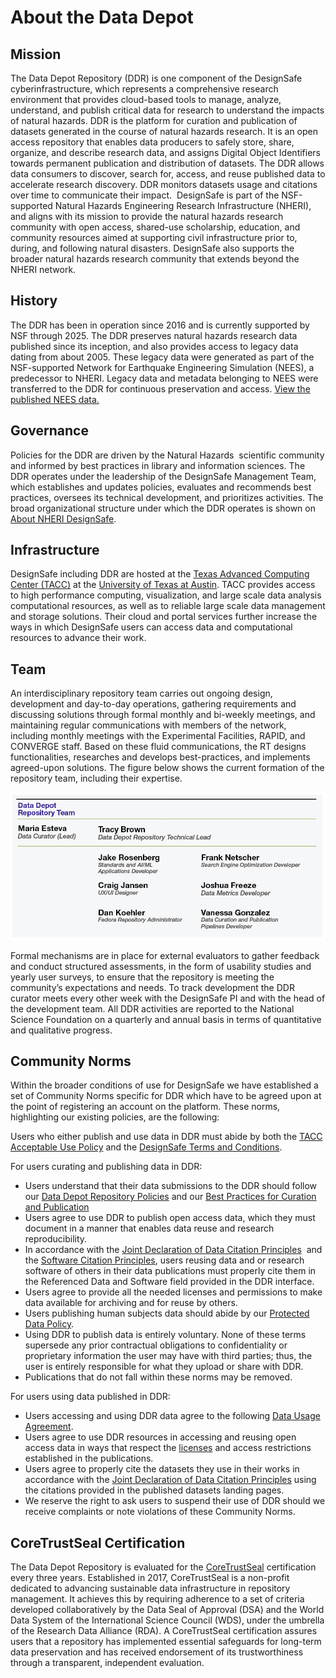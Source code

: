# About the Data Depot

## Mission

The Data Depot Repository (DDR) is one component of the DesignSafe cyberinfrastructure, which represents a comprehensive research environment that provides cloud-based tools to manage, analyze, understand, and publish critical data for research to understand the impacts of natural hazards. DDR is the platform for curation and publication of datasets generated in the course of natural hazards research. It is an open access repository that enables data producers to safely store, share, organize, and describe research data, and assigns Digital Object Identifiers towards permanent publication and distribution of datasets. The DDR allows data consumers to discover, search for, access, and reuse published data to accelerate research discovery. DDR monitors datasets usage and citations over time to communicate their impact.  DesignSafe is part of the NSF-supported Natural Hazards Engineering Research Infrastructure (NHERI), and aligns with its mission to provide the natural hazards research community with open access, shared-use scholarship, education, and community resources aimed at supporting civil infrastructure prior to, during, and following natural disasters. DesignSafe also supports the broader natural hazards research community that extends beyond the NHERI network.

## History

The DDR has been in operation since 2016 and is currently supported by NSF through 2025. The DDR preserves natural hazards research data published since its inception, and also provides access to legacy data dating from about 2005. These legacy data were generated as part of the NSF-supported Network for Earthquake Engineering Simulation (NEES), a predecessor to NHERI. Legacy data and metadata belonging to NEES were transferred to the DDR for continuous preservation and access. [View the published NEES data.](https://designsafe-ci.org/data/browser/public/nees.public)

## Governance

Policies for the DDR are driven by the Natural Hazards  scientific community and informed by best practices in library and information sciences. The DDR operates under the leadership of the DesignSafe Management Team, which establishes and updates policies, evaluates and recommends best practices, oversees its technical development, and prioritizes activities. The broad organizational structure under which the DDR operates is shown on [About NHERI DesignSafe](https://designsafe-ci.org/about/designsafe/).

## Infrastructure

DesignSafe including DDR are hosted at the [Texas Advanced Computing Center (TACC)](https://tacc.utexas.edu/) at the [University of Texas at Austin](https://www.utexas.edu/). TACC provides access to high performance computing, visualization, and large scale data analysis computational resources, as well as to reliable large scale data management and storage solutions. Their cloud and portal services further increase the ways in which DesignSafe users can access data and computational resources to advance their work.

## Team

An interdisciplinary repository team carries out ongoing design, development and day-to-day operations, gathering requirements and discussing solutions through formal monthly and bi-weekly meetings, and maintaining regular communications with members of the network, including monthly meetings with the Experimental Facilities, RAPID, and CONVERGE staff. Based on these fluid communications, the RT designs functionalities, researches and develops best-practices, and implements agreed-upon solutions. The figure below shows the current formation of the repository team, including their expertise.

![DesignSafe Data Depot Team Organization](./imgs/team-org.png)

Formal mechanisms are in place for external evaluators to gather feedback and conduct structured assessments, in the form of usability studies and yearly user surveys, to ensure that the repository is meeting the community’s expectations and needs. To track development the DDR curator meets every other week with the DesignSafe PI and with the head of the development team. All DDR activities are reported to the National Science Foundation on a quarterly and annual basis in terms of quantitative and qualitative progress.

## Community Norms

Within the broader conditions of use for DesignSafe we have established a set of Community Norms specific for DDR which have to be agreed upon at the point of registering an account on the platform. These norms, highlighting our existing policies, are the following:

Users who either publish and use data in DDR must abide by both the [TACC Acceptable Use Policy](https://tacc.utexas.edu/use-tacc/user-policies/) and the [DesignSafe Terms and Conditions](https://www.designsafe-ci.org/account/terms-conditions/).

For users curating and publishing data in DDR:

* Users understand that their data submissions to the DDR should follow our [Data Depot Repository Policies](/user-guide/curating/policies/) and our [Best Practices for Curation and Publication](/user-guide/curating/bestpractices/) 
* Users agree to use DDR to publish open access data, which they must document in a manner that enables data reuse and research reproducibility.
* In accordance with the [Joint Declaration of Data Citation Principles](https://force11.org/info/joint-declaration-of-data-citation-principles-final/)  and the [Software Citation Principles](https://force11.org/info/software-citation-principles-published-2016/), users reusing data and or research software of others in their data publications must properly cite them in the Referenced Data and Software field provided in the DDR interface.
* Users agree to provide all the needed licenses and permissions to make data available for archiving and for reuse by others.
* Users publishing human subjects data should abide by our [Protected Data Policy](/user-guide/curating/policies/#protected-data).
* Using DDR to publish data is entirely voluntary. None of these terms supersede any prior contractual obligations to confidentiality or proprietary information the user may have with third parties; thus, the user is entirely responsible for what they upload or share with DDR. 
* Publications that do not fall within these norms may be removed.



For users using data published in DDR:

* Users accessing and using DDR data agree to the following [Data Usage Agreement](/user-guide/curating/policies/#data-usage-agreement).
* Users agree to use DDR resources in accessing and reusing open access data in ways that respect the [licenses](/user-guide/curating/policies/#licenses) and access restrictions established in the publications.
* Users agree to properly cite the datasets they use in their works in accordance with the [Joint Declaration of Data Citation Principles](https://force11.org/info/joint-declaration-of-data-citation-principles-final/) using the citations provided in the published datasets landing pages.
* We reserve the right to ask users to suspend their use of DDR should we receive complaints or note violations of these Community Norms.



## CoreTrustSeal Certification

The Data Depot Repository is evaluated for the [CoreTrustSeal](https://www.coretrustseal.org/) certification every three years. Established in 2017, CoreTrustSeal is a non-profit dedicated to advancing sustainable data infrastructure in repository management. It achieves this by requiring adherence to a set of criteria developed collaboratively by the Data Seal of Approval (DSA) and the World Data System of the International Science Council (WDS), under the umbrella of the Research Data Alliance (RDA). A CoreTrustSeal certification assures users that a repository has implemented essential safeguards for long-term data preservation and has received endorsement of its trustworthiness through a transparent, independent evaluation.
